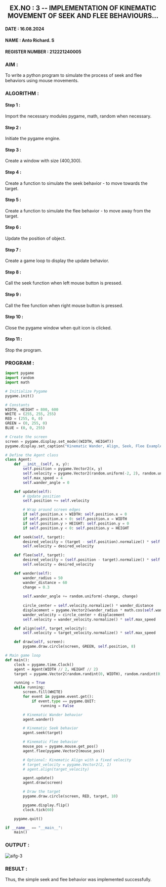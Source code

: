 ## <p align="center"> EX.NO : 3 -- IMPLEMENTATION OF KINEMATIC MOVEMENT OF SEEK AND FLEE BEHAVIOURS... </p>

#### DATE :  16.08.2024        
#### NAME : Anto Richard. S
#### REGISTER NUMBER : 212221240005

### AIM : 

To write a python program to simulate the process of seek and flee behaviors using mouse movements.

### ALGORITHM :

#### Step 1 :

Import the necessary modules pygame, math, random when necessary.

#### Step 2 :

Initiate the pygame engine.

#### Step 3 :

Create a window with size (400,300).

#### Step 4 :

Create a function to simulate the seek behavior - to move towards the target.

#### Step 5 :

Create a function to simulate the flee behavior - to move away from the target.

#### Step 6 :

Update the position of object.

#### Step 7 :

Create a game loop to display the update behavior.

#### Step 8 :

Call the seek function when left mouse button is pressed.

#### Step 9 :

Call the flee function when right mouse button is pressed.

#### Step 10 :

Close the pygame window when quit icon is clicked.

#### Step 11 :

Stop the program.
    
### PROGRAM :

```python
import pygame
import random
import math

# Initialize Pygame
pygame.init()

# Constants
WIDTH, HEIGHT = 800, 600
WHITE = (255, 255, 255)
RED = (255, 0, 0)
GREEN = (0, 255, 0)
BLUE = (0, 0, 255)

# Create the screen
screen = pygame.display.set_mode((WIDTH, HEIGHT))
pygame.display.set_caption("Kinematic Wander, Align, Seek, Flee Example")
```

```python
# Define the Agent class
class Agent:
    def __init__(self, x, y):
        self.position = pygame.Vector2(x, y)
        self.velocity = pygame.Vector2(random.uniform(-2, 2), random.uniform(-2, 2))
        self.max_speed = 4
        self.wander_angle = 0

    def update(self):
        # Update position
        self.position += self.velocity

        # Wrap around screen edges
        if self.position.x > WIDTH: self.position.x = 0
        if self.position.x < 0: self.position.x = WIDTH
        if self.position.y > HEIGHT: self.position.y = 0
        if self.position.y < 0: self.position.y = HEIGHT

    def seek(self, target):
        desired_velocity = (target - self.position).normalize() * self.max_speed
        self.velocity = desired_velocity

    def flee(self, target):
        desired_velocity = (self.position - target).normalize() * self.max_speed
        self.velocity = desired_velocity

    def wander(self):
        wander_radius = 50
        wander_distance = 60
        change = 0.3
        
        self.wander_angle += random.uniform(-change, change)
        
        circle_center = self.velocity.normalize() * wander_distance
        displacement = pygame.Vector2(wander_radius * math.cos(self.wander_angle), wander_radius * math.sin(self.wander_angle))
        wander_velocity = circle_center + displacement
        self.velocity = wander_velocity.normalize() * self.max_speed

    def align(self, target_velocity):
        self.velocity = target_velocity.normalize() * self.max_speed

    def draw(self, screen):
        pygame.draw.circle(screen, GREEN, self.position, 8)
```

```python
# Main game loop
def main():
    clock = pygame.time.Clock()
    agent = Agent(WIDTH // 2, HEIGHT // 2)
    target = pygame.Vector2(random.randint(0, WIDTH), random.randint(0, HEIGHT))

    running = True
    while running:
        screen.fill(WHITE)
        for event in pygame.event.get():
            if event.type == pygame.QUIT:
                running = False

        # Kinematic Wander behavior
        agent.wander()

        # Kinematic Seek behavior
        agent.seek(target)

        # Kinematic Flee behavior
        mouse_pos = pygame.mouse.get_pos()
        agent.flee(pygame.Vector2(mouse_pos))

        # Optional: Kinematic Align with a fixed velocity
        # target_velocity = pygame.Vector2(2, 1)
        # agent.align(target_velocity)

        agent.update()
        agent.draw(screen)

        # Draw the target
        pygame.draw.circle(screen, RED, target, 10)

        pygame.display.flip()
        clock.tick(60)

    pygame.quit()

if __name__ == "__main__":
    main()
```

### OUTPUT :
 
![aifg-3](https://github.com/user-attachments/assets/ada40b75-111c-474f-8438-4a00822f5fd1)


### RESULT :

Thus, the simple seek and flee behavior was implemented successfully.


